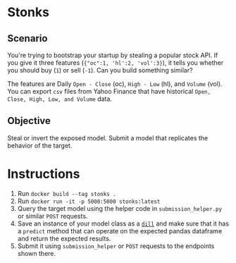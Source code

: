 # Stonks

## Scenario
You're trying to bootstrap your startup by stealing a popular stock API. If you give it three features (`{"oc":1, 'hl':2, 'vol':3}`), it tells you whether you should buy (`1`) or sell (`-1`). Can you build something similar?

The features are Daily `Open - Close` (oc), `High - Low` (hl), and `Volume` (vol). You can export `csv` files from Yahoo Finance that have historical `Open, Close, High, Low, and Volume` data.

## Objective
Steal or invert the exposed model. Submit a model that replicates the behavior of the target.

# Instructions
1. Run `docker build --tag stonks .`
2. Run `docker run -it -p 5000:5000 stonks:latest`
3. Query the target model using the helper code in `submission_helper.py` or similar `POST` requests.
4. Save an instance of your model class as a [`dill`](https://pypi.org/project/dill/) and make sure that it has a `predict` method that can operate on the expected pandas dataframe and return the expected results.
5. Submit it using `submission_helper` or `POST` requests to the endpoints shown there.

